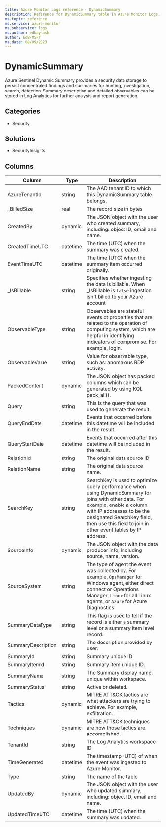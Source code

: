 ```yaml
---
title: Azure Monitor Logs reference - DynamicSummary
description: Reference for DynamicSummary table in Azure Monitor Logs.
ms.topic: reference
ms.service: azure-monitor
ms.subservice: logs
ms.author: edbaynash
author: EdB-MSFT
ms.date: 08/09/2023
---
```


# DynamicSummary

Azure Sentinel Dynamic Summary provides a security data storage to persist concentrated findings and summaries for hunting, investigation, search, detection.  Summary description and detailed observables can be stored in Log Analytics for further analysis and report generation.

## Categories

- Security
## Solutions

- SecurityInsights




## Columns

| Column | Type | Description |
|---|---|---|
| AzureTenantId | string | The AAD tenant ID to which this DynamicSummary table belongs. |
| _BilledSize | real | The record size in bytes |
| CreatedBy | dynamic | The JSON object with the user who created summary, including: object ID, email and name. |
| CreatedTimeUTC | datetime | The time (UTC) when the summary was created. |
| EventTimeUTC | datetime | The time (UTC) when the summary item occurred originally. |
| _IsBillable | string | Specifies whether ingesting the data is billable. When _IsBillable is `false` ingestion isn't billed to your Azure account |
| ObservableType | string | Observables are stateful events ot properties that are related to the operation of computing system, which are helpful in identifying indicators of compromise.  For example, login. |
| ObservableValue | string | Value for observable type, such as: anomalous RDP activity. |
| PackedContent | dynamic | The JSON object has packed columns which can be generated by using KQL pack_all(). |
| Query | string | This is the query that was used to generate the result. |
| QueryEndDate | datetime | Events that occurred before this datetime will be included in the result. |
| QueryStartDate | datetime | Events that occurred after this datetime will be included in the result. |
| RelationId | string | The original data source ID |
| RelationName | string | The original data source name. |
| SearchKey | string | SearchKey is used to optimize query performance when using DynamicSummary for joins with other data. For example, enable a column with IP addresses to be the designated SearchKey field, then use this field to join in other event tables by IP address. |
| SourceInfo | dynamic | The JSON object with the data producer info, including source, name, version. |
| SourceSystem | string | The type of agent the event was collected by. For example, `OpsManager` for Windows agent, either direct connect or Operations Manager, `Linux` for all Linux agents, or `Azure` for Azure Diagnostics |
| SummaryDataType | string | This flag is used to tell if the record is either a summary level or a summary item level record. |
| SummaryDescription | string | The description provided by user. |
| SummaryId | string | Summary unique ID. |
| SummaryItemId | string | Summary item unique ID. |
| SummaryName | string | The Summary display name, unique within workspace. |
| SummaryStatus | string | Active or deleted. |
| Tactics | dynamic | MITRE ATT&CK tactics are what attackers are trying to achieve. For example, exfiltration. |
| Techniques | dynamic | MITRE ATT&CK techniques are how those tactics are accomplished. |
| TenantId | string | The Log Analytics workspace ID |
| TimeGenerated | datetime | The timestamp (UTC) of when the event was ingested to Azure Monitor. |
| Type | string | The name of the table |
| UpdatedBy | dynamic | The JSON object with the user who updated summary, including: object ID, email and name. |
| UpdatedTimeUTC | datetime | The time (UTC) when the summary was updated. |
